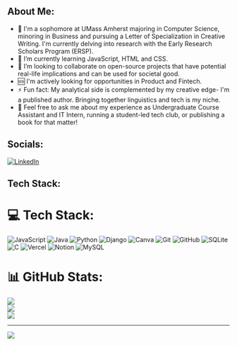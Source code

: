 ## About Me:
- 🔭 I'm a sophomore at UMass Amherst majoring in Computer Science, minoring in Business and pursuing a Letter of Specialization in Creative Writing. I'm currently delving into research with the Early Research Scholars Program (ERSP).
- 🌱 I’m currently learning JavaScript, HTML and CSS. 
- 🤝 I’m looking to collaborate on open-source projects that have potential real-life implications and can be used for societal good.
- 🆘 I'm actively looking for opportunities in Product and Fintech.
- ⚡ Fun fact: My analytical side is complemented by my creative edge- I'm a published author. Bringing together linguistics and tech is my niche.
- 💬 Feel free to ask me about my experience as Undergraduate Course Assistant and IT Intern, running a student-led tech club, or publishing a book for that matter!

## Socials:
[![LinkedIn](https://img.shields.io/badge/LinkedIn-%230077B5.svg?logo=linkedin&logoColor=white)](https://www.linkedin.com/in/urvi-gupta-266b18302/)

## Tech Stack:

# 💻 Tech Stack:
![JavaScript](https://img.shields.io/badge/javascript-%23323330.svg?style=for-the-badge&logo=javascript&logoColor=%23F7DF1E) ![Java](https://img.shields.io/badge/java-%23ED8B00.svg?style=for-the-badge&logo=openjdk&logoColor=white) ![Python](https://img.shields.io/badge/python-3670A0?style=for-the-badge&logo=python&logoColor=ffdd54) ![Django](https://img.shields.io/badge/django-%23092E20.svg?style=for-the-badge&logo=django&logoColor=white) ![Canva](https://img.shields.io/badge/Canva-%2300C4CC.svg?style=for-the-badge&logo=Canva&logoColor=white) ![Git](https://img.shields.io/badge/git-%23F05033.svg?style=for-the-badge&logo=git&logoColor=white) ![GitHub](https://img.shields.io/badge/github-%23121011.svg?style=for-the-badge&logo=github&logoColor=white) ![SQLite](https://img.shields.io/badge/sqlite-%2307405e.svg?style=for-the-badge&logo=sqlite&logoColor=white) ![C](https://img.shields.io/badge/c-%2300599C.svg?style=for-the-badge&logo=c&logoColor=white) ![Vercel](https://img.shields.io/badge/vercel-%23000000.svg?style=for-the-badge&logo=vercel&logoColor=white) ![Notion](https://img.shields.io/badge/Notion-%23000000.svg?style=for-the-badge&logo=notion&logoColor=white) ![MySQL](https://img.shields.io/badge/mysql-4479A1.svg?style=for-the-badge&logo=mysql&logoColor=white)
# 📊 GitHub Stats:
![](https://github-readme-stats.vercel.app/api?username=Urvi-Gupta06&theme=dark&hide_border=false&include_all_commits=false&count_private=false)<br/>
![](https://nirzak-streak-stats.vercel.app/?user=Urvi-Gupta06&theme=dark&hide_border=false)<br/>
![](https://github-readme-stats.vercel.app/api/top-langs/?username=Urvi-Gupta06&theme=dark&hide_border=false&include_all_commits=false&count_private=false&layout=compact)

---
[![](https://visitcount.itsvg.in/api?id=Urvi-Gupta06&icon=0&color=0)](https://visitcount.itsvg.in)

<!-- Proudly created with GPRM ( https://gprm.itsvg.in ) -->
